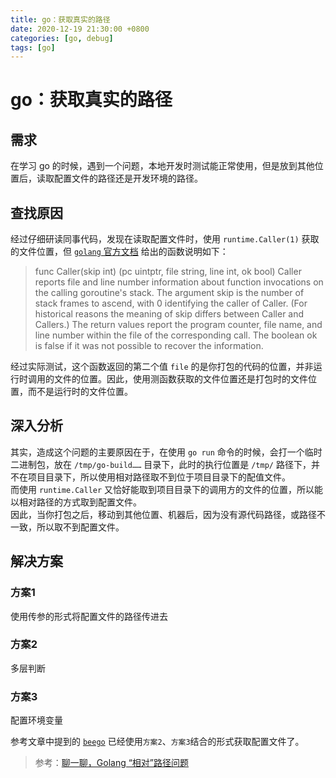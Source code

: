 ```yaml
---
title: go：获取真实的路径
date: 2020-12-19 21:30:00 +0800
categories: [go, debug]
tags: [go]
---
```


# go：获取真实的路径

## 需求

在学习 go 的时候，遇到一个问题，本地开发时测试能正常使用，但是放到其他位置后，读取配置文件的路径还是开发环境的路径。

## 查找原因

经过仔细研读同事代码，发现在读取配置文件时，使用 `runtime.Caller(1)` 获取的文件位置，但 [`golang` 官方文档](https://golang.org/pkg/runtime/#Caller) 给出的函数说明如下：

> func Caller(skip int) (pc uintptr, file string, line int, ok bool)
> Caller reports file and line number information about function invocations on the calling goroutine's stack. The argument skip is the number of stack frames to ascend, with 0 identifying the caller of Caller. (For historical reasons the meaning of skip differs between Caller and Callers.) The return values report the program counter, file name, and line number within the file of the corresponding call. The boolean ok is false if it was not possible to recover the information.

经过实际测试，这个函数返回的第二个值 `file` 的是你打包的代码的位置，并非运行时调用的文件的位置。因此，使用测函数获取的文件位置还是打包时的文件位置，而不是运行时的文件位置。

## 深入分析

其实，造成这个问题的主要原因在于，在使用 `go run` 命令的时候，会打一个临时二进制包，放在 `/tmp/go-build……` 目录下，此时的执行位置是 `/tmp/` 路径下，并不在项目目录下，所以使用相对路径取不到位于项目目录下的配值文件。  
而使用 `runtime.Caller` 又恰好能取到项目目录下的调用方的文件的位置，所以能以相对路径的方式取到配置文件。  
因此，当你打包之后，移动到其他位置、机器后，因为没有源代码路径，或路径不一致，所以取不到配置文件。

## 解决方案

### 方案1
使用传参的形式将配置文件的路径传进去

### 方案2
多层判断

### 方案3
配置环境变量

参考文章中提到的 [`beego`](https://github.com/astaxie/beego/blob/master/config.go#L138-L164) 已经使用`方案2`、`方案3`结合的形式获取配置文件了。


> 参考：[聊一聊，Golang “相对”路径问题](https://segmentfault.com/a/1190000013685370)
